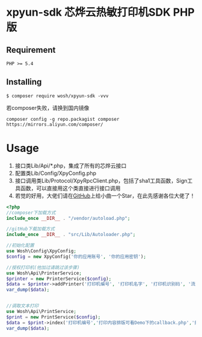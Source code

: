 # xpyun-sdk  芯烨云热敏打印机SDK PHP版

## Requirement

```
PHP >= 5.4
```

## Installing

```shell
$ composer require wosh/xpyun-sdk -vvv
```

若composer失败，请换到国内镜像  
```shell
composer config -g repo.packagist composer https://mirrors.aliyun.com/composer/
```

# Usage
  1. 接口类Lib/Api/*.php，集成了所有的芯烨云接口
  2. 配置类Lib/Config/XpyConfig.php
  3. 接口调用类Lib/Protocol/XpyRpcClient.php，包括了sha1工具函数，Sign工具函数，可以直接用这个类直接进行接口调用
  4. 若觉的好用，大佬们请在<a href= 'https://github.com/wsh0809/xpyun-php-sdk'>GitHub</a>上给小曲一个Star，在此先感谢各位大佬了！
  
```php
<?php
//composer下加载方式
include_once __DIR__ . "/vendor/autoload.php";

//gitHub下载加载方式
include_once __DIR__ . "src/Lib/Autoloader.php";

//初始化配置
use Wosh\Config\XpyConfig;
$config = new XpyConfig('你的应用账号', '你的应用密钥');

//授权打印机(他加过请跳过该步骤)
use Wosh\Api\PrinterService;
$printer = new PrinterService($config);
$data = $printer->addPrinter('打印机编号', '打印机名字', '打印机识别码', '流量卡号码');
var_dump($data);


//调取文本打印
use Wosh\Api\PrintService;
$print = new PrintService($config);
$data = $print->index('打印机编号','打印内容排版可看Demo下的callback.php','打印次数');
var_dump($data);

```
